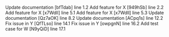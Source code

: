 Update documentation [bfTdab] line 1.2
Add feature for X [949hSb] line 2.2
Add feature for X [x7Wdll] line 5.1
Add feature for X [x7Wdll] line 5.3
Update documentation [Qz7aOK] line 8.2
Update documentation [ACpq1s] line 12.2
Fix issue in Y [QfTLso] line 14.1
Fix issue in Y [owpgnN] line 16.2
Add test case for W [N9yQiD] line 17.1
